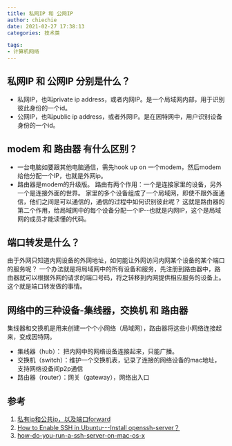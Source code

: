 ```yaml
---
title: 私网IP 和 公网IP 
author: chiechie
date: 2021-02-27 17:38:13
categories: 技术类

tags:
- 计算机网络
---
```


## 私网IP 和 公网IP 分别是什么？

- 私网IP，也叫private ip address，或者内网IP。是一个局域网内部，用于识别彼此身份的一个id。
- 公网IP，也叫public ip address，或者外网IP。是在因特网中，用户识别设备身份的一个id。


## modem 和 路由器 有什么区别？

- 一台电脑如要跟其他电脑通信，需先hook up on 一个modem，然后modem给他分配一个IP，也就是外网ip。
- 路由器是modem的升级版。 路由有两个作用：一个是连接家里的设备，另外一个是连接外面的世界。
家里的多个设备组成了一个局域网，即使不跟外面通信，他们之间是可以通信的，通信的过程中如何识别彼此呢？
这就是路由器的第二个作用，给局域网中的每个设备分配一个IP--也就是内网IP，这个是局域网的成员才能读懂的代码。

  
## 端口转发是什么？

由于外网只知道内网设备的外网地址，如何能让外网访问内网某个设备的某个端口的服务呢？
一个办法就是将局域网中的所有设备和服务，先注册到路由器中，路由器就可以根据外网的请求的端口号码，将之转移到内网提供相应服务的设备上。
这个就是端口转发做的事情。

## 网络中的三种设备-集线器，交换机 和 路由器
集线器和交换机是用来创建一个个小网络（局域网），路由器将这些小网络连接起来，变成因特网。

- 集线器（hub）： 把内网中的网络设备连接起来，只能广播。
- 交换机（switch）：维护一个交换机表，记录了连接的网络设备的mac地址，支持网络设备间p2p通信
- 路由器（router）：网关（gateway），网络出入口


## 参考
1. [私有ip和公共ip，以及端口forward](https://www.youtube.com/watch?v=92b-jjBURkw&list=LL70j7MlBEzFqOk5aIHKzmxQ)
1. [How to Enable SSH in Ubuntu---Install openssh-server？](https://www.youtube.com/watch?v=92b-jjBURkw&list=LL70j7MlBEzFqOk5aIHKzmxQ)
2. [how-do-you-run-a-ssh-server-on-mac-os-x](https://superuser.com/questions/104929/how-do-you-run-a-ssh-server-on-mac-os-x)